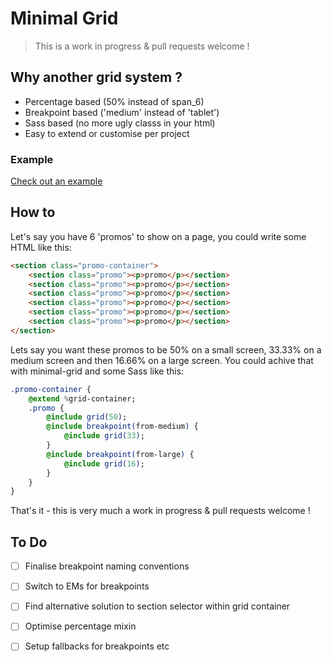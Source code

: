 # Minimal Grid
> This is a work in progress & pull requests welcome !


## Why another grid system ?
* Percentage based (50% instead of span_6)
* Breakpoint based ('medium' instead of 'tablet')
* Sass based (no more ugly classs in your html)
* Easy to extend or customise per project

### Example
[Check out an example](http://htmlpreview.github.io/?https://github.com/AaronRutley/minimal-grid/blob/master/index.html)

## How to
Let's say you have 6 'promos' to show on a page,
you could write some HTML like this:
```html
<section class="promo-container">
    <section class="promo"><p>promo</p></section>
    <section class="promo"><p>promo</p></section>
    <section class="promo"><p>promo</p></section>
    <section class="promo"><p>promo</p></section>
    <section class="promo"><p>promo</p></section>
    <section class="promo"><p>promo</p></section>
</section>
```
Lets say you want these promos to be 50% on a small screen, 33.33% on a medium screen and then 16.66% on a large screen. You could achive that with minimal-grid and some Sass like this:
``` sass
.promo-container {
    @extend %grid-container;
    .promo {
        @include grid(50);
        @include breakpoint(from-medium) {
            @include grid(33);
        }
        @include breakpoint(from-large) {
            @include grid(16);
        }
    }
}
```
That's it - this is very much a work in progress & pull requests welcome !

## To Do
- [ ] Finalise breakpoint naming conventions
- [ ] Switch to EMs for breakpoints
- [ ] Find alternative solution to section selector within grid container
- [ ] Optimise percentage mixin
- [ ] Setup fallbacks for breakpoints etc

